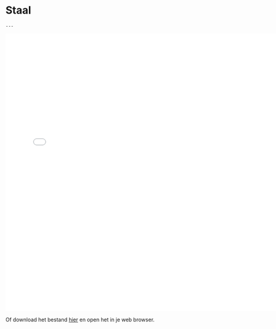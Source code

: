# Staal

```{figure} Images/staal1.jpg
---
```


<div>
    <iframe src="../../_static/Octatube_Steel.html" width="750" height="750" frameborder="0"></iframe>
</div>

Of download het bestand [hier](../../_static/Octatube_Steel.html) en open het in je web browser.
